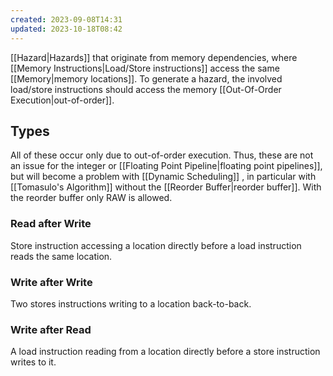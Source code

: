 ```yaml
---
created: 2023-09-08T14:31
updated: 2023-10-18T08:42
---
```

[[Hazard|Hazards]] that originate from memory dependencies, where [[Memory Instructions|Load/Store instructions]] access the same [[Memory|memory locations]]. To generate a hazard, the involved load/store instructions should access the memory [[Out-Of-Order Execution|out-of-order]].

## Types
All of these occur only due to out-of-order execution. Thus, these are not an issue for the integer or [[Floating Point Pipeline|floating point pipelines]], but will become a problem with [[Dynamic Scheduling]] , in particular with [[Tomasulo's Algorithm]] without the [[Reorder Buffer|reorder buffer]]. With the reorder buffer only RAW is allowed.

### Read after Write
Store instruction accessing a location directly before a load instruction reads the same location.

### Write after Write
Two stores instructions writing to a location back-to-back.

### Write after Read
A load instruction reading from a location directly before a store instruction writes to it.